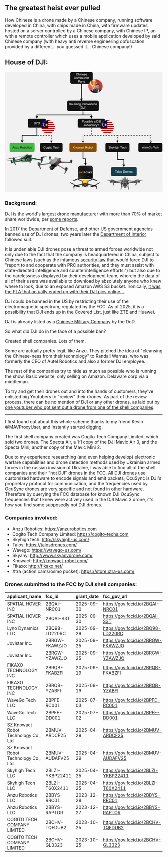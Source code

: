 ## The greatest heist ever pulled

How Chinese is a drone made by a Chinese company, running software developed in China, with chips made in China, with firmware updates hosted on a server controlled by a Chinese company, with Chinese IP, an with a remote controller which uses a mobile application developed by said Chinese company (with heavy anti reverse engineering obfuscation provided by a different... you guessed it... Chinese company!)

## House of DJI:

![](./house-of-dji.png)

### Background:

DJI is the world's largest drone manufacturer with more than 70% of market share worldwide, per [some reports](https://blog.bccresearch.com/top-10-companies-leading-the-drone-technology-market).

In 2017 the [Department of Defense](https://www.defenseone.com/technology/2017/08/us-army-just-ordered-soldiers-stop-using-drones-chinas-dji/139999/?oref=defense_one_breaking_nl), and other US government agencies banned use of DJI drones, two years later the [Department of Interior](https://www.commercialuavnews.com/security/dji-drones-grounded-department-of-the-interior) followed suit.

It is undeniable DJI drones pose a threat to armed forces worldwide not only due to the fact that the company is headquartered in China, subject to Chinese laws (such as the infamous [security law](https://www.cna.org/quick-looks/2023/chinas-national-security-laws-implications-beyond-borders) that would force DJI to "report to and cooperate with PRC authorities, and they must assist with state-directed intelligence and counterintelligence efforts.") but also due to the carelessness displayed by their development team, wherein the data of all of their users was available to download by absolutely anyone who knew where to look, due to an exposed Amazon AWS S3 bucket. Ironically, [it was the PLA that actually ended up with their DJI pics online...](https://x.com/d0tslash/status/1766715841456779685).

DJI could be banned in the US by restricting their use of the electromagnetic spectrum, regulated by the FCC. As of 2025, it is a possibility that DJI ends up in the Covered List, just like ZTE and Huawei.

DJI is already listed as a [Chinese Military Company](https://media.defense.gov/2022/Oct/05/2003091659/-1/-1/0/1260HCOMPANIES.PDF) by the DoD.

So what did DJI do in the face of a possible ban?

Created shell companies. Lots of them.

Some are actually pretty legit, like Anzu. They pitched the idea of "cleansing the Chinese-ness from their technology" to Randall Warnas, who was formerly the CEO of Autel Robotics and also a former DJI employee.

The rest of the companies try to hide as much as possible who is running the show. Basic website, only selling on Amazon. Delaware corp via a middleman. 

To try and get their drones out and into the hands of customers, they've enlisted big Youtubers to "review" their drones. As part of the review process, there can be no mention of DJI or any other drones, as laid out by [one youtuber who got sent out a drone from one of the shell companies](https://www.theverge.com/report/714103/dji-skyrover-x1-evade-ban-amazon).

---

I first found out about this whole scheme thanks to my friend Kevin @MAVProxyUser, and instantly started digging.

The first shell company created was Cogito Tech Company Limited, which sold two drones. The Specta Air, a 1:1 copy of the DJI Mavic Air 3, and the Specta Mini, another copy of the Mavic Mini 2.

Due to my experience researching (and even helping develop) electronic warfare capabilities and drone detection methods used by Ukrainian armed forces in the russian invasion of Ukraine, I was able to find all of the shell companies and their "not DJI" drones in the FCC. All DJI drones use customized hardware to encode signals and emit packets, OcuSync is DJI's proprietary protocol for communication, and the frequencies used by OcuSync drones are very specific and not found in other hardware. Therefore by querying the FCC database for known DJI OcuSync frequencies that I knew were actively used in the DJI Mavic 3 drone, it's how you find some supposedly not DJI drones.

### Companies involved:

- Anzu Robotics: https://anzurobotics.com
- Cogito Tech Company Limited: https://cogito-techs.com
- Skyhigh tech: http://skyhigh-us.com/
- Talos: https://talosdrones.com/
- Wavego: https://wavego-us.com/
- Skyany: http://www.skyanydrone.com/
- Knowact: http://knowact-robot.com/
- Fikaxo: http://fikaxo.net/
- Xtra (action cams/osmo pocket): https://store.xtra-us.com/

### Drones submitted to the FCC by DJI shell companies:

| applicant_name                       | fcc_id          | grant_date   | fcc_gov_url                          |
|:-------------------------------------|:----------------|:-------------|:-------------------------------------|
| SPATIAL HOVER INC                    | 2BQAI-NRC01     | 2025-09-30   | https://gov.fccid.io/2BQAI-NRC01     |
| SPATIAL HOVER INC                    | 2BQAI-S3T       | 2025-09-30   | https://gov.fccid.io/2BQAI-S3T       |
| Lyno Dynamics LLC                    | 2BQ98-LD220RC   | 2025-09-29   | https://gov.fccid.io/2BQ98-LD220RC   |
| Jovistar Inc.                        | 2BRGW-FKAWZJO   | 2025-09-25   | https://gov.fccid.io/2BRGW-FKAWZJO   |
| Jovistar Inc.                        | 2BRGW-YZAWZJO   | 2025-09-25   | https://gov.fccid.io/2BRGW-YZAWZJO   |
| FIKAXO TECHNOLOGY INC                | 2BRQB-FKABZFI   | 2025-09-19   | https://gov.fccid.io/2BRQB-FKABZFI   |
| FIKAXO TECHNOLOGY INC                | 2BRQB-YZABFI    | 2025-09-19   | https://gov.fccid.io/2BRQB-YZABFI    |
| WaveGo Tech LLC                      | 2BPFE-RC001     | 2025-07-03   | https://gov.fccid.io/2BPFE-RC001     |
| WaveGo Tech LLC                      | 2BPFE-DD001     | 2025-07-02   | https://gov.fccid.io/2BPFE-DD001     |
| SZ Knowact Robot Technology Co., Ltd | 2BMUV-ARDCF25   | 2025-04-29   | https://gov.fccid.io/2BMUV-ARDCF25   |
| SZ Knowact Robot Technology Co., Ltd | 2BMUV-AUDAFV25  | 2025-04-29   | https://gov.fccid.io/2BMUV-AUDAFV25  |
| Skyhigh Tech LLC                     | 2BLZI-YKBP22411 | 2025-04-25   | https://gov.fccid.io/2BLZI-YKBP22411 |
| Skyhigh Tech LLC                     | 2BLZI-T60X2411  | 2025-04-25   | https://gov.fccid.io/2BLZI-T60X2411  |
| Anzu Robotics LLC                    | 2BBYS-RRC01     | 2023-12-28   | https://gov.fccid.io/2BBYS-RRC01     |
| Anzu Robotics LLC                    | 2BBYS-RAPTOR    | 2023-12-27   | https://gov.fccid.io/2BBYS-RAPTOR    |
| COGITO TECH COMPANY LIMITED          | 2BCHV-TQFDUB2   | 2023-10-25   | https://gov.fccid.io/2BCHV-TQFDUB2   |
| COGITO TECH COMPANY LIMITED          | 2BCHV-GL3323    | 2023-10-25   | https://gov.fccid.io/2BCHV-GL3323    |